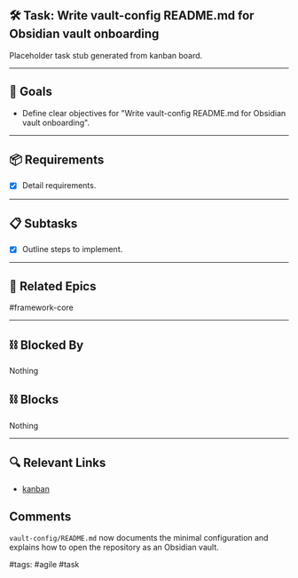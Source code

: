 ## 🛠️ Task: Write vault-config README.md for Obsidian vault onboarding

Placeholder task stub generated from kanban board.

---

## 🎯 Goals

- Define clear objectives for "Write vault-config README.md for Obsidian vault onboarding".

---

## 📦 Requirements

- [x] Detail requirements.

---

## 📋 Subtasks

- [x] Outline steps to implement.

---

## 🔗 Related Epics

#framework-core

---

## ⛓️ Blocked By

Nothing

## ⛓️ Blocks

Nothing

---

## 🔍 Relevant Links

- [kanban](../boards/kanban.md)

## Comments

`vault-config/README.md` now documents the minimal configuration and explains
how to open the repository as an Obsidian vault.

#tags: #agile #task
